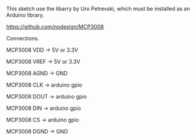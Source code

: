 This sketch use the libarry by Uro Petrevski,
which must be installed as an Arduino library.

https://github.com/nodesign/MCP3008

Connections.

MCP3008 VDD -> 5V or 3.3V 

MCP3008 VREF -> 5V or 3.3V

MCP3008 AGND -> GND

MCP3008 CLK -> arduino gpio

MCP3008 DOUT -> arduino gpio

MCP3008 DIN -> arduino gpio

MCP3008 CS -> arduino gpio

MCP3008 DGND -> GND

